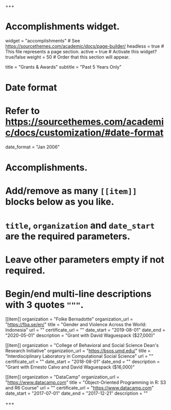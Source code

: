 +++
# Accomplishments widget.
widget = "accomplishments"  # See https://sourcethemes.com/academic/docs/page-builder/
headless = true  # This file represents a page section.
active = true  # Activate this widget? true/false
weight = 50  # Order that this section will appear.

title = "Grants & Awards"
subtitle = "Past 5 Years Only"

# Date format
#   Refer to https://sourcethemes.com/academic/docs/customization/#date-format
date_format = "Jan 2006"

# Accomplishments.
#   Add/remove as many `[[item]]` blocks below as you like.
#   `title`, `organization` and `date_start` are the required parameters.
#   Leave other parameters empty if not required.
#   Begin/end multi-line descriptions with 3 quotes `"""`.

[[item]]
  organization = "Folke Bernadotte"
  organization_url = "https://fba.se/en/"
  title = "Gender and Violence Across the World: Indonesia"
  url = ""
  certificate_url = ""
  date_start = "2019-08-01"
  date_end = "2020-05-01"
  description = "Grant with David Waguespack ($27,000)"

[[item]]
  organization = "College of Behavioral and Social Science Dean's Research Initiative"
  organization_url = "https://bsos.umd.edu/"
  title = "Interdisciplinary Laboratory in Computational Social Science"
  url = ""
  certificate_url = ""
  date_start = "2018-08-01"
  date_end = ""
  description = "Grant with Ernesto Calvo and David Waguespack ($16,000)"
  
[[item]]
  organization = "DataCamp"
  organization_url = "https://www.datacamp.com"
  title = "Object-Oriented Programming in R: S3 and R6 Course"
  url = ""
  certificate_url = "https://www.datacamp.com"
  date_start = "2017-07-01"
  date_end = "2017-12-21"
  description = ""

+++
